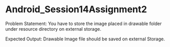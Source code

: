 # Android_Session14Assignment2

Problem Statement:
You have to store the image placed in drawable folder under resource directory on external storage.

Expected Output:
Drawable Image file should be saved on external Storage.
